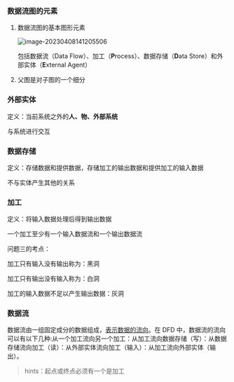 ### 数据流图的元素

1. 数据流图的基本图形元素

   ![image-20230408141205506](https://picgo-picture-storage.oss-cn-guangzhou.aliyuncs.com/img/image-20230408141205506.png)

   包括数据流（Data Flow）、加工（**P**rocess）、数据存储（**D**ata Store）和外部实体（**E**xternal Agent）

2. 父图是对子图的一个细分

### 外部实体

定义：当前系统之外的**人、物、外部系统**

与系统进行交互

### 数据存储

定义：存储数据和提供数据，存储加工的输出数据和提供加工的输入数据

不与实体产生其他的关系

### 加工

定义：将输入数据处理后得到输出数据

一个加工至少有一个输入数据流和一个输出数据流

问题三的考点：

加工只有输入没有输出称为：黑洞

加工只有输出没有输入称为：白洞

加工的输入数据不足以产生输出数据：灰洞

### 数据流

数据流由一组固定成分的数据组成，<u>表示数据的流向</u>。在 DFD 中，数据流的流向可以有以下几种:从一个加工流向另一个加工：从加工流向数据存储（写）：从数据存储流向加工（读）：从外部实体流向加工（输入）：从加工流向外部实体（输出）。

> hints：起点或终点必须有一个是加工

